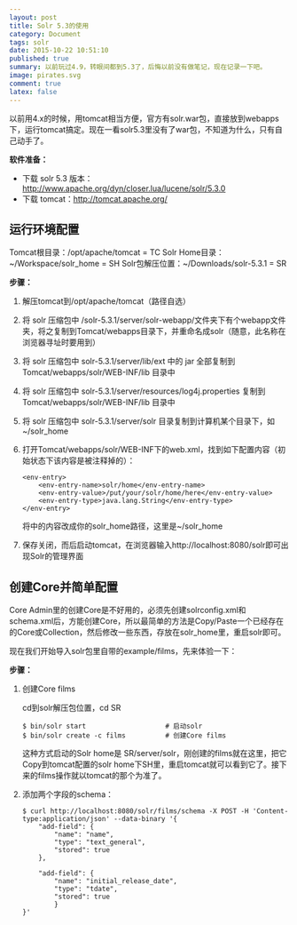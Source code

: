 ```yaml
---
layout: post
title: Solr 5.3的使用
category: Document
tags: solr
date: 2015-10-22 10:51:10
published: true
summary: 以前玩过4.9，转眼间都到5.3了，后悔以前没有做笔记，现在记录一下吧。
image: pirates.svg
comment: true
latex: false
---
```


以前用4.x的时候，用tomcat相当方便，官方有solr.war包，直接放到webapps下，运行tomcat搞定。现在一看solr5.3里没有了war包，不知道为什么，只有自己动手了。

**软件准备：**

- 下载 solr 5.3 版本：http://www.apache.org/dyn/closer.lua/lucene/solr/5.3.0
- 下载 tomcat：http://tomcat.apache.org/

## 运行环境配置

Tomcat根目录：/opt/apache/tomcat = TC
Solr Home目录：~/Workspace/solr_home = SH
Solr包解压位置：~/Downloads/solr-5.3.1 = SR

**步骤：**

1. 解压tomcat到/opt/apache/tomcat（路径自选）
2. 将 solr 压缩包中 /solr-5.3.1/server/solr-webapp/文件夹下有个webapp文件夹，将之复制到Tomcat/webapps目录下，并重命名成solr（随意，此名称在浏览器寻址时要用到）
3. 将 solr 压缩包中 solr-5.3.1/server/lib/ext 中的 jar 全部复制到 Tomcat/webapps/solr/WEB-INF/lib 目录中
4. 将 solr 压缩包中 solr-5.3.1/server/resources/log4j.properties 复制到Tomcat/webapps/solr/WEB-INF/lib 目录中
5. 将 solr 压缩包中 solr-5.3.1/server/solr 目录复制到计算机某个目录下，如~/solr_home
6. 打开Tomcat/webapps/solr/WEB-INF下的web.xml，找到如下配置内容（初始状态下该内容是被注释掉的）：

    ```
    <env-entry>
        <env-entry-name>solr/home</env-entry-name>
        <env-entry-value>/put/your/solr/home/here</env-entry-value>
        <env-entry-type>java.lang.String</env-entry-type>
    </env-entry>
    ```
    将<env-entry-value>中的内容改成你的solr_home路径，这里是~/solr_home

7. 保存关闭，而后启动tomcat，在浏览器输入http://localhost:8080/solr即可出现Solr的管理界面

## 创建Core并简单配置

Core Admin里的创建Core是不好用的，必须先创建solrconfig.xml和schema.xml后，方能创建Core，所以最简单的方法是Copy/Paste一个已经存在的Core或Collection，然后修改一些东西，存放在solr_home里，重启solr即可。

现在我们开始导入solr包里自带的example/films，先来体验一下：

**步骤：**

1. 创建Core films

    cd到solr解压包位置，cd SR

    ```
    $ bin/solr start                    # 启动solr
    $ bin/solr create -c films          # 创建Core films
    ```

    这种方式启动的Solr home是 SR/server/solr，刚创建的films就在这里，把它Copy到tomcat配置的solr home下SH里，重启tomcat就可以看到它了。接下来的films操作就以tomcat的那个为准了。

2. 添加两个字段的schema：

    ```
    $ curl http://localhost:8080/solr/films/schema -X POST -H 'Content-type:application/json' --data-binary '{
        "add-field": {
            "name": "name",
            "type": "text_general",
            "stored": true
        },

        "add-field": {
            "name": "initial_release_date",
            "type": "tdate",
            "stored": true
            }
    }'
    ```
